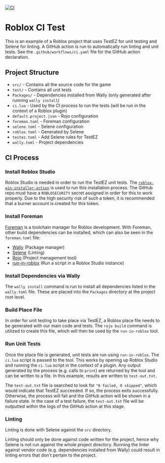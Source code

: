 [![CI](https://github.com/Sleitnick/rbx-ci-test/actions/workflows/ci.yaml/badge.svg)](https://github.com/Sleitnick/rbx-ci-test/actions/workflows/ci.yaml)

# Roblox CI Test

This is an example of a Roblox project that uses TestEZ for unit testing and Selene for linting. A GitHub action is run to automatically run linting and unit tests. See the `.github/workflows/ci.yaml` file for the GitHub action declaration.

## Project Structure

- `src/` - Contains all the source code for the game
- `test/` - Contains all unit tests
- `Packages/` - Dependencies installed from Wally (only generated after running `wally install`)
- `ci.lua` - Used by the CI process to run the tests (will be run in the context of a Roblox plugin)
- `default.project.json` - Rojo configuration
- `foreman.toml` - Foreman configuration
- `selene.toml` - Selene configuration
- `roblox.toml` - Generated by Selene
- `testez.toml` - Add Selene rules for TestEZ
- `wally.toml` - Project dependencies

## CI Process

### Install Roblox Studio

Roblox Studio is needed in order to run the TestEZ unit tests. The [`roblox-win-installer-action`](https://github.com/OrbitalOwen/roblox-win-installer-action) is used to run this installation process. The GitHub repo must have a `ROBLOSECURITY` secret assigned in order for this to work properly. Due to the high security risk of such a token, it is recommended that a burner account is created for this token.

### Install Foreman

[Foreman](https://github.com/Roblox/foreman) is a toolchain manager for Roblox development. With Foreman, other build dependencies can be installed, which can also be seen in the `foreman.toml` file:

- [Wally](https://wally.run/) (Package manager)
- [Selene](https://kampfkarren.github.io/selene/selene.html) (Linting)
- [Rojo](https://rojo.space/) (Project management tool)
- [run-in-roblox](https://github.com/rojo-rbx/run-in-roblox) (Run a script in a Roblox Studio instance)

### Install Dependencies via Wally

The `wally install` command is run to install all dependencies listed in the `wally.toml` file. These are placed into the `Packages` directory at the project root level.

### Build Place File

In order for unit testing to take place via TestEZ, a Roblox place file needs to be generated with our main code and tests. The `rojo build` command is utilized to create this file, which will then be used by the `run-in-roblox` tool.

### Run Unit Tests

Once the place file is generated, unit tests are run using `run-in-roblox`. The `ci.lua` script is passed to the tool. This works by opening up Roblox Studio and running the `ci.lua` script in the context of a plugin. Any output generated by the process (e.g. calls to `print`) are returned by the tool and can be written to a file. In this example, results are written to `test-out.txt`.

The `test-out.txt` file is searched to look for `"0 failed, 0 skipped"`, which would indicate that TestEZ succeeded. If so, the process exits successfully. Otherwise, the process will fail and the GitHub action will be shown in a failure state. In the case of a test failure, the `test-out.txt` file will be outputted within the logs of the GitHub action at this stage.

### Linting

Linting is done with Selene against the `src` directory.

Linting should only be done against code written for the project, hence why Selene is not run against the whole project directory. Running the linter against vendor code (e.g. dependencies installed from Wally) could result in linting errors that don't pertain to the project.
